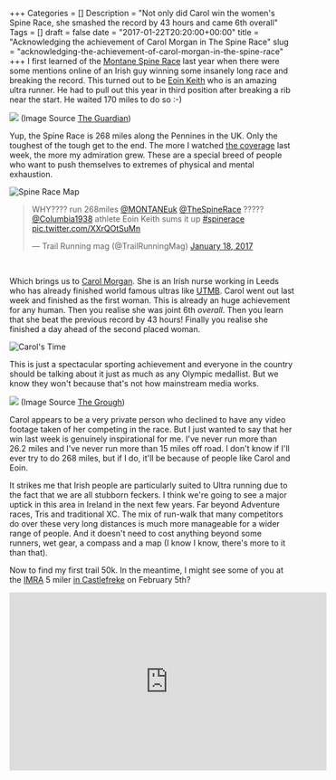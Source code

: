 +++
Categories = []
Description = "Not only did Carol win the women's Spine Race, she smashed the record by 43 hours and came 6th overall"
Tags = []
draft = false
date = "2017-01-22T20:20:00+00:00"
title = "Acknowledging the achievement of Carol Morgan in The Spine Race"
slug = "acknowledging-the-achievement-of-carol-morgan-in-the-spine-race"
+++
I first learned of the [Montane Spine Race](http://thespinerace.com/) last year when there were some mentions online of an Irish guy winning some insanely long race and breaking the record. This turned out to be [Eoin Keith](https://eoinkeith.wordpress.com/) who is an amazing ultra runner. He had to pull out this year in third position after breaking a rib near the start. He waited 170 miles to do so :-)

[<img src="http://conoroneill.com.s3.amazonaws.com/wp-content/uploads/2017/01/5760.jpg">](https://www.theguardian.com/lifeandstyle/the-running-blog/picture/2017/jan/20/picture-of-the-day-britains-most-brutal-race/)
(Image Source [The Guardian](https://www.theguardian.com/lifeandstyle/the-running-blog/picture/2017/jan/20/picture-of-the-day-britains-most-brutal-race/))
&nbsp;

Yup, the Spine Race is 268 miles along the Pennines in the UK. Only the toughest of the tough get to the end. The more I watched [the coverage](https://www.facebook.com/TheSpineRace/) last week, the more my admiration grew. These are a special breed of people who want to push themselves to extremes of physical and mental exhaustion.

![Spine Race Map](http://conoroneill.com.s3.amazonaws.com/wp-content/uploads/2017/01/854e58_76398849d08f408faec9e5f890cfc31f.gif)

<blockquote class="twitter-video" data-lang="en"><p lang="en" dir="ltr">WHY???? run 268miles <a href="https://twitter.com/MONTANEuk">@MONTANEuk</a> <a href="https://twitter.com/TheSpineRace">@TheSpineRace</a> ????? <a href="https://twitter.com/Columbia1938">@Columbia1938</a> athlete Eoin Keith sums it up <a href="https://twitter.com/hashtag/spinerace?src=hash">#spinerace</a> <a href="https://t.co/XXrQOtSuMn">pic.twitter.com/XXrQOtSuMn</a></p>&mdash; Trail Running mag (@TrailRunningMag) <a href="https://twitter.com/TrailRunningMag/status/821737289474834432">January 18, 2017</a></blockquote>
<script async src="//platform.twitter.com/widgets.js" charset="utf-8"></script>
&nbsp;

Which brings us to [Carol Morgan](http://www.grough.co.uk/magazine/2017/01/20/carol-morgan-smashes-record-by-43-hours-to-take-womens-title-in-spine-race). She is an Irish nurse working in Leeds who has already finished world famous ultras like [UTMB](http://utmbmontblanc.com/en/). Carol went out last week and finished as the first woman. This is already an huge achievement for any human. Then you realise she was joint 6th *overall*. Then you learn that she beat the previous record by 43 hours! Finally you realise she finished a day ahead of the second placed woman.

![Carol's Time](http://conoroneill.com.s3.amazonaws.com/wp-content/uploads/2017/01/spine_race_carol_morgan.jpg)

This is just a spectacular sporting achievement and everyone in the country should be talking about it just as much as any Olympic medallist. But we know they won't because that's not how mainstream media works.

[<img src="http://conoroneill.com.s3.amazonaws.com/wp-content/uploads/2017/01/The-Spine-2017-White-Hill-Carol-Morgan-1024x682.jpg">](http://www.grough.co.uk/magazine/2017/01/20/carol-morgan-smashes-record-by-43-hours-to-take-womens-title-in-spine-race)
(Image Source [The Grough](http://www.grough.co.uk/magazine/2017/01/20/carol-morgan-smashes-record-by-43-hours-to-take-womens-title-in-spine-race))
&nbsp;

Carol appears to be a very private person who declined to have any video footage taken of her competing in the race. But I just wanted to say that her win last week is genuinely inspirational for me. I've never run more than 26.2 miles and I've never run more than 15 miles off road. I don't know if I'll ever try to do 268 miles, but if I do, it'll be because of people like Carol and Eoin.

It strikes me that Irish people are particularly suited to Ultra running due to the fact that we are all stubborn feckers. I think we're going to see a major uptick in this area in Ireland in the next few years. Far beyond Adventure races, Tris and traditional XC. The mix of run-walk that many competitors  do over these very long distances is much more manageable for a wider range of people. And it doesn't need to cost anything beyond some runners, wet gear, a compass and a map (I know I know, there's more to it than that).

Now to find my first trail 50k. In the meantime, I might see some of you at the [IMRA](https://www.imra.ie/events/) 5 miler [in Castlefreke](https://www.imra.ie/events/view/id/1477) on February 5th?

<iframe src="https://www.facebook.com/plugins/video.php?href=https%3A%2F%2Fwww.facebook.com%2FTheSpineRace%2Fvideos%2F1296747880412904%2F&show_text=0&width=560" width="560" height="315" style="border:none;overflow:hidden" scrolling="no" frameborder="0" allowTransparency="true" allowFullScreen="true"></iframe>
